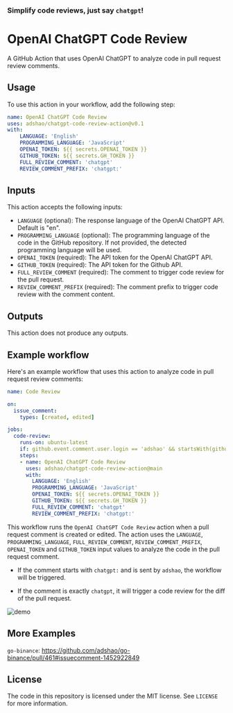 ### Simplify code reviews, just say `chatgpt`!

# OpenAI ChatGPT Code Review

A GitHub Action that uses OpenAI ChatGPT to analyze code in pull request review comments.

## Usage

To use this action in your workflow, add the following step:

```yaml
name: OpenAI ChatGPT Code Review
uses: adshao/chatgpt-code-review-action@v0.1
with:
    LANGUAGE: 'English'
    PROGRAMMING_LANGUAGE: 'JavaScript'
    OPENAI_TOKEN: ${{ secrets.OPENAI_TOKEN }}
    GITHUB_TOKEN: ${{ secrets.GH_TOKEN }}
    FULL_REVIEW_COMMENT: 'chatgpt'
    REVIEW_COMMENT_PREFIX: 'chatgpt:'
```

## Inputs

This action accepts the following inputs:

- `LANGUAGE` (optional): The response language of the OpenAI ChatGPT API. Default is "en".
- `PROGRAMMING_LANGUAGE` (optional): The programming language of the code in the GitHub repository. If not provided, the detected programming language will be used.
- `OPENAI_TOKEN` (required): The API token for the OpenAI ChatGPT API.
- `GITHUB_TOKEN` (required): The API token for the Github API.
- `FULL_REVIEW_COMMENT` (required): The comment to trigger code review for the pull request.
- `REVIEW_COMMENT_PREFIX` (required): The comment prefix to trigger code review with the comment content.

## Outputs

This action does not produce any outputs.

## Example workflow

Here's an example workflow that uses this action to analyze code in pull request review comments:

```yaml
name: Code Review

on:
  issue_comment:
    types: [created, edited]

jobs:
  code-review:
    runs-on: ubuntu-latest
    if: github.event.comment.user.login == 'adshao' && startsWith(github.event.comment.body, 'chatgpt')
    steps:
    - name: OpenAI ChatGPT Code Review
      uses: adshao/chatgpt-code-review-action@main
      with:
        LANGUAGE: 'English'
        PROGRAMMING_LANGUAGE: 'JavaScript'
        OPENAI_TOKEN: ${{ secrets.OPENAI_TOKEN }}
        GITHUB_TOKEN: ${{ secrets.GH_TOKEN }}
        FULL_REVIEW_COMMENT: 'chatgpt'
        REVIEW_COMMENT_PREFIX: 'chatgpt:'
```

This workflow runs the `OpenAI ChatGPT Code Review` action when a pull request comment is created or edited. The action uses the `LANGUAGE`, `PROGRAMMING_LANGUAGE`, `FULL_REVIEW_COMMENT`, `REVIEW_COMMENT_PREFIX`, `OPENAI_TOKEN` and `GITHUB_TOKEN` input values to analyze the code in the pull request comment.

* If the comment starts with `chatgpt:` and is sent by `adshao`, the workflow will be triggered.

* If the comment is exactly `chatgpt`, it will trigger a code review for the diff of the pull request.

![demo](https://pbs.twimg.com/media/FqOsplnaMAERrgP?format=jpg&name=large)


## More Examples

`go-binance`: https://github.com/adshao/go-binance/pull/461#issuecomment-1452922849

## License

The code in this repository is licensed under the MIT license. See `LICENSE` for more information.
